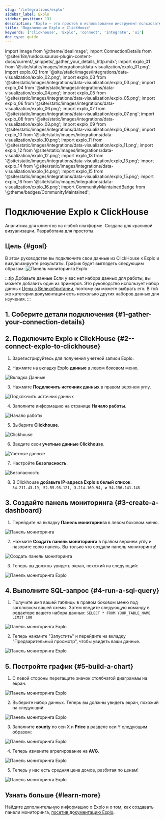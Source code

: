 ```yaml
---
slug: '/integrations/explo'
sidebar_label: Explo
sidebar_position: 131
description: 'Explo — это простой в использовании инструмент пользовательского интерфейса'
title: 'Подключение Explo к ClickHouse'
keywords: ['clickhouse', 'Explo', 'connect', 'integrate', 'ui']
doc_type: guide
---
```

import Image from '@theme/IdealImage';
import ConnectionDetails from '@site/i18n/ru/docusaurus-plugin-content-docs/current/_snippets/_gather_your_details_http.mdx';
import explo_01 from '@site/static/images/integrations/data-visualization/explo_01.png';
import explo_02 from '@site/static/images/integrations/data-visualization/explo_02.png';
import explo_03 from '@site/static/images/integrations/data-visualization/explo_03.png';
import explo_04 from '@site/static/images/integrations/data-visualization/explo_04.png';
import explo_05 from '@site/static/images/integrations/data-visualization/explo_05.png';
import explo_06 from '@site/static/images/integrations/data-visualization/explo_06.png';
import explo_07 from '@site/static/images/integrations/data-visualization/explo_07.png';
import explo_08 from '@site/static/images/integrations/data-visualization/explo_08.png';
import explo_09 from '@site/static/images/integrations/data-visualization/explo_09.png';
import explo_10 from '@site/static/images/integrations/data-visualization/explo_10.png';
import explo_11 from '@site/static/images/integrations/data-visualization/explo_11.png';
import explo_12 from '@site/static/images/integrations/data-visualization/explo_12.png';
import explo_13 from '@site/static/images/integrations/data-visualization/explo_13.png';
import explo_14 from '@site/static/images/integrations/data-visualization/explo_14.png';
import explo_15 from '@site/static/images/integrations/data-visualization/explo_15.png';
import explo_16 from '@site/static/images/integrations/data-visualization/explo_16.png';
import CommunityMaintainedBadge from '@theme/badges/CommunityMaintained';


# Подключение Explo к ClickHouse

<CommunityMaintainedBadge/>

Аналитика для клиентов на любой платформе. Создана для красивой визуализации. Разработана для простоты.

## Цель {#goal}

В этом руководстве вы подключите свои данные из ClickHouse к Explo и визуализируете результаты. График будет выглядеть следующим образом:
<Image img={explo_15} size="md" alt="Панель мониторинга Explo" />

<p/>

:::tip Добавьте данные
Если у вас нет набора данных для работы, вы можете добавить один из примеров. Это руководство использует набор данных [Цены в Великобритании](/getting-started/example-datasets/uk-price-paid.md), поэтому вы можете выбрать его. В той же категории документации есть несколько других наборов данных для изучения.
:::

## 1. Соберите детали подключения {#1-gather-your-connection-details}
<ConnectionDetails />

## 2. Подключите Explo к ClickHouse {#2--connect-explo-to-clickhouse}

1. Зарегистрируйтесь для получения учетной записи Explo.

2. Нажмите на вкладку Explo **данные** в левом боковом меню.

<Image img={explo_01} size="sm" alt="Вкладка Данные" border />

3. Нажмите **Подключить источник данных** в правом верхнем углу.

<Image img={explo_02} size="sm" alt="Подключить источник данных" border />

4. Заполните информацию на странице **Начало работы**.

<Image img={explo_03} size="md" alt="Начало работы" border />

5. Выберите **Clickhouse**.

<Image img={explo_04} size="md" alt="Clickhouse" border />

6. Введите свои **учетные данные Clickhouse**.

<Image img={explo_05} size="md" alt="Учетные данные" border />

7. Настройте **Безопасность**.

<Image img={explo_06} size="md" alt="Безопасность" border />

8. В Clickhouse **добавьте IP-адреса Explo в белый список**.
`
54.211.43.19, 52.55.98.121, 3.214.169.94, и 54.156.141.148
`

## 3. Создайте панель мониторинга {#3-create-a-dashboard}

1. Перейдите на вкладку **Панель мониторинга** в левом боковом меню.

<Image img={explo_07} size="sm" alt="Панель мониторинга" border />

2. Нажмите **Создать панель мониторинга** в правом верхнем углу и назовите свою панель. Вы только что создали панель мониторинга!

<Image img={explo_08} size="sm" alt="Создать панель мониторинга" border />

3. Теперь вы должны увидеть экран, похожий на следующий:

<Image img={explo_09} size="md" alt="Панель мониторинга Explo" border />

## 4. Выполните SQL-запрос {#4-run-a-sql-query}

1. Получите имя вашей таблицы в правом боковом меню под заголовком вашей схемы. Затем введите следующую команду в редакторе вашего набора данных:
`
SELECT * FROM YOUR_TABLE_NAME
LIMIT 100
`

<Image img={explo_10} size="md" alt="Панель мониторинга Explo" border />

2. Теперь нажмите "Запустить" и перейдите на вкладку "Предварительный просмотр", чтобы увидеть ваши данные.

<Image img={explo_11} size="md" alt="Панель мониторинга Explo" border />

## 5. Постройте график {#5-build-a-chart}

1. С левой стороны перетащите значок столбчатой диаграммы на экран.

<Image img={explo_16} size="sm" alt="Панель мониторинга Explo" border />

2. Выберите набор данных. Теперь вы должны увидеть экран, похожий на следующий:

<Image img={explo_12} size="sm" alt="Панель мониторинга Explo" border />

3. Заполните **county** по оси X и **Price** в разделе оси Y следующим образом:

<Image img={explo_13} size="sm" alt="Панель мониторинга Explo" border />

4. Теперь измените агрегирование на **AVG**.

<Image img={explo_14} size="sm" alt="Панель мониторинга Explo" border />

5. Теперь у нас есть средняя цена домов, разбитая по ценам!

<Image img={explo_15} size="md" alt="Панель мониторинга Explo" />

## Узнать больше {#learn-more}

Найдите дополнительную информацию о Explo и о том, как создавать панели мониторинга, <a href="https://docs.explo.co/" target="_blank">посетив документацию Explo</a>.